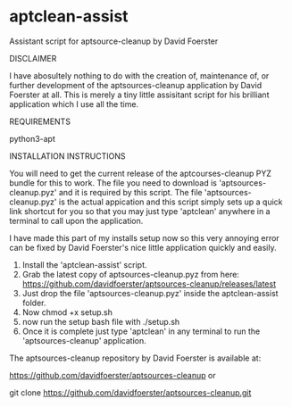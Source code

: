 # aptclean-assist
Assistant script for aptsource-cleanup by David Foerster

DISCLAIMER


I have abosultely nothing to do with the creation of, maintenance of, or further development of the aptsources-cleanup application by David Foerster at all. This is merely a tiny little assisitant script for his brilliant application which I use all the time. 

REQUIREMENTS

python3-apt

INSTALLATION INSTRUCTIONS

You will need to get the current release of the aptcourses-cleanup PYZ bundle for this to work. The file you need to download is 'aptsources-cleanup.pyz' and it is required by this script. The file 'aptsources-cleanup.pyz' is the actual appication and this script simply sets up a quick link shortcut for you so that you may just type 'aptclean' anywhere in a terminal to call upon the application.

I have made this part of my installs setup now so this very annoying error can be fixed by David Foerster's nice little application quickly and easily.

1. Install the 'aptclean-assist' script.
2. Grab the latest copy of aptsources-cleanup.pyz from here: https://github.com/davidfoerster/aptsources-cleanup/releases/latest
3. Just drop the file 'aptsources-cleanup.pyz' inside the aptclean-assist folder.
4. Now chmod +x setup.sh
5. now run the setup bash file with ./setup.sh
6. Once it is complete just type 'aptclean' in any terminal to run the 'aptsources-cleanup' application.

The aptsources-cleanup repository by David Foerster is available at:

https://github.com/davidfoerster/aptsources-cleanup or 

git clone https://github.com/davidfoerster/aptsources-cleanup.git
